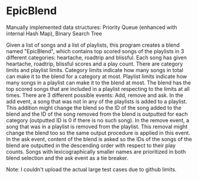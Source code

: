 # EpicBlend
Manually implemented data structures: Priority Queue (enhanced with internal Hash Map), Binary Search Tree

Given a list of songs and a list of playlists, this program creates a blend named "EpicBlend", which contains top scored songs of the playlists in 3 different categories: heartache, roadtrip and blissful. Each song has given heartache, roadtrip, blissful scores and a play count. There are category limits and playlist limits. Category limits indicate how many songs in total can make it to the blend for a category at most. Playlist limits indicate how many songs in a playlist can make it to the blend at most. The blend has the top scored songs that are included in a playlist respecting to the limits at all times. There are 3 different possible events: Add, remove and ask. In the add event, a song that was not in any of the playlists is added to a playlist. This addition might change the blend so the ID of the song added to the blend and the ID of the song removed from the blend is outputted for each category (outputted ID is 0 if there is no such song). In the remove event, a song that was in a playlist is removed from the playlist. This removal might change the blend too so the same output procedure is applied in this event. In the ask event, content of the blend is asked so the IDs of the songs of the blend are outputted in the descending order with respect to their play counts. Songs with  lexicographically smaller names are prioritized in both blend selection and the ask event as a tie breaker.

Note: I couldn't upload the actual large test cases due to github limits.
